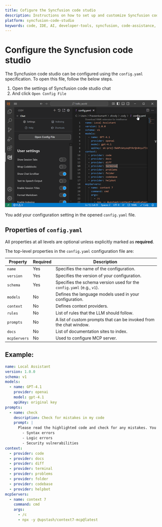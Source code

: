 ```yaml
---
title: Cofigure the Syncfusion code studio
description: Instructions on how to set up and customize Syncfusion code studio for your development environment
platform: syncfusion-code-studio
keywords: code, IDE, AI, developer-tools, syncfusion, code-assistance, productivity, UI-generation, bug-fixing, documentation
---
```

# Configure the Syncfusion code studio

The Syncfusion code studio can be configured using the `config.yaml` specification. To open this file, follow the below steps.

1. Open the settings of Syncfusion code studio chat
2. And click `Open Config File`

<img src="./reference_images/config_cody.png" alt="open config file"  />

You add your configuration setting in the opened `config.yaml` file.

## Properties of `config.yaml`

All properties at all levels are optional unless explicitly marked as **required**.

The top-level properties in the `config.yaml` configuration file are:

<table>
  <thead>
    <tr>
      <th>Property</th>
      <th>Required</th>
      <th>Description</th>
    </tr>
  </thead>
  <tr>
    <td><code>name</code></td>
    <td>Yes</td>
    <td>Specifies the name of the configuration.</td>
  </tr>
  <tr>
    <td><code>version</code></td>
    <td>Yes</td>
    <td>Specifies the version of your configuration.</td>
  </tr>
  <tr>
    <td><code>schema</code></td>
    <td>Yes</td>
    <td>Specifies the schema version used for the <code>config.yaml</code> (e.g., <code>v1</code>).</td>
  </tr>
  <tr>
    <td><code>models</code></td>
    <td>No</td>
    <td>Defines the language models used in your configuration.</td>
  </tr>
  <tr>
    <td><code>context</code></td>
    <td>No</td>
    <td>Defines context providers.</td>
  </tr>
  <tr>
    <td><code>rules</code></td>
    <td>No</td>
    <td>List of rules that the LLM should follow.</td>
  </tr>
  <tr>
    <td><code>prompts</code></td>
    <td>No</td>
    <td>A list of custom prompts that can be invoked from the chat window.</td>
  </tr>
  <tr>
    <td><code>docs</code></td>
    <td>No</td>
    <td>List of documentation sites to index.</td>
  </tr>
  <tr>
    <td><code>mcpServers</code></td>
    <td>No</td>
    <td>Used to configure MCP server.</td>
  </tr>
</table>

## Example:
```yaml
name: Local Assistant
version: 1.0.0
schema: v1
models:
  - name: GPT-4.1
    provider: openai
    model: gpt-4.1
    apiKey: original key
prompts:
  - name: check
    description: Check for mistakes in my code
    prompt: |
      Please read the highlighted code and check for any mistakes. You should look for the following, and be extremely vigilant:
        - Syntax errors
        - Logic errors
        - Security vulnerabilities
context:
  - provider: code
  - provider: docs
  - provider: diff
  - provider: terminal
  - provider: problems
  - provider: folder
  - provider: codebase
  - provider: helpbot
mcpServers:
  - name: context 7
    command: cmd
    args:
      - /c
      - npx -y @upstash/context7-mcp@latest
```